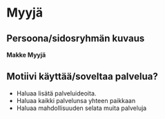 # Myyjä


## Persoona/sidosryhmän kuvaus

**Makke Myyjä**



## Motiivi käyttää/soveltaa palvelua? 

* Haluaa lisätä palveluideoita.
* Haluaa kaikki palvelunsa yhteen paikkaan
* Haluaa mahdollisuuden selata muita palveluja